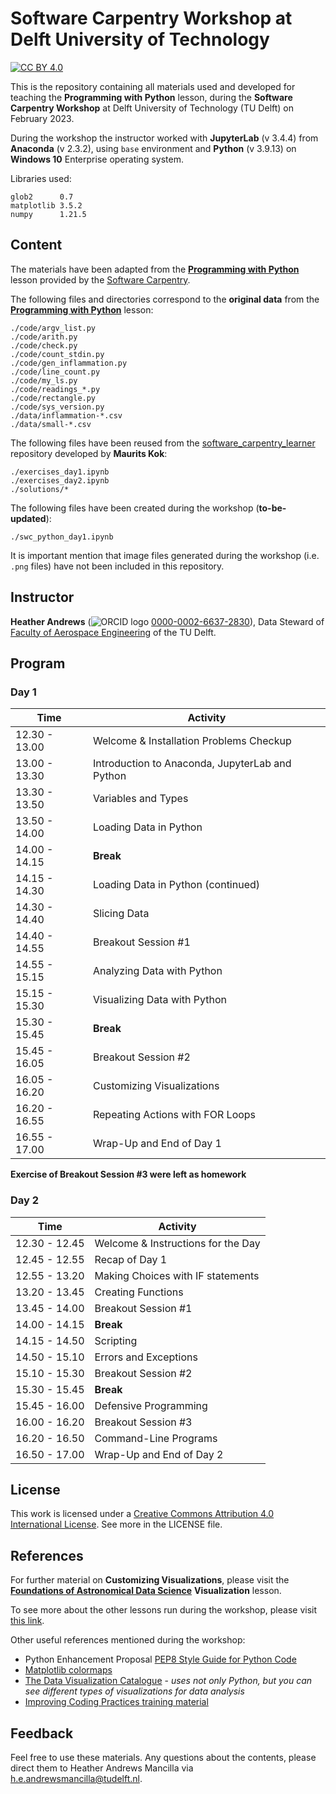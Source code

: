 # Software Carpentry Workshop at Delft University of Technology

[![CC BY 4.0][cc-by-image]][cc-by]

This is the repository containing all materials used and developed for teaching the **Programming with Python** lesson, during the **Software Carpentry Workshop** at Delft University of Technology (TU Delft) on February 2023. 

During the workshop the instructor worked with **JupyterLab** (v 3.4.4) from **Anaconda** (v 2.3.2), using `base` environment and **Python** (v 3.9.13) on **Windows 10** Enterprise operating system. 

Libraries used:  
```
glob2      0.7  
matplotlib 3.5.2  
numpy      1.21.5  
```

## Content

The materials have been adapted from the [**Programming with Python**](https://swcarpentry.github.io/python-novice-inflammation/) lesson provided by the [Software Carpentry](https://software-carpentry.org/lessons/). 

The following files and directories correspond to the **original data** from the [**Programming with Python**](https://swcarpentry.github.io/python-novice-inflammation/) lesson:

```
./code/argv_list.py
./code/arith.py
./code/check.py
./code/count_stdin.py
./code/gen_inflammation.py
./code/line_count.py
./code/my_ls.py
./code/readings_*.py
./code/rectangle.py
./code/sys_version.py
./data/inflammation-*.csv
./data/small-*.csv
```

The following files have been reused from the [software_carpentry_learner](https://github.com/mwakok/software_carpentry_learner) repository developed by **Maurits Kok**:

```
./exercises_day1.ipynb
./exercises_day2.ipynb
./solutions/*
```

The following files have been created during the workshop (**to-be-updated**):

```
./swc_python_day1.ipynb
```

It is important mention that image files generated during the workshop (i.e. `.png` files) have not been included in this repository. 


## Instructor

**Heather Andrews** (![ORCID logo](https://info.orcid.org/wp-content/uploads/2019/11/orcid_16x16.png) [0000-0002-6637-2830](https://orcid.org/0000-0002-6637-2830)), Data Steward of [Faculty of Aerospace Engineering](https://www.tudelft.nl/en/ae) of the TU Delft. 


## Program

### Day 1    

|     Time      | Activity                                        |
| ------------- | ----------------------------------------------- |
| 12.30 - 13.00 | Welcome & Installation Problems Checkup         |
| 13.00 - 13.30 | Introduction to Anaconda, JupyterLab and Python |
| 13.30 - 13.50 | Variables and Types                             |
| 13.50 - 14.00 | Loading Data in Python                          |
| 14.00 - 14.15 | **Break**                                       |
| 14.15 - 14.30 | Loading Data in Python (continued)              |
| 14.30 - 14.40 | Slicing Data                                    |
| 14.40 - 14.55 | Breakout Session #1                             |
| 14.55 - 15.15 | Analyzing Data with Python                      |
| 15.15 - 15.30 | Visualizing Data with Python                    |
| 15.30 - 15.45 | **Break**                                       |
| 15.45 - 16.05 | Breakout Session #2                             |
| 16.05 - 16.20 | Customizing Visualizations                      |
| 16.20 - 16.55 | Repeating Actions with FOR Loops                |
| 16.55 - 17.00 | Wrap-Up and End of Day 1                        |

**Exercise of Breakout Session #3 were left as homework**

### Day 2

|     Time      | Activity                                        |
| ------------- | ----------------------------------------------- |
| 12.30 - 12.45 | Welcome & Instructions for the Day              |
| 12.45 - 12.55 | Recap of Day 1                                  |
| 12.55 - 13.20 | Making Choices with IF statements               |
| 13.20 - 13.45 | Creating Functions                              |
| 13.45 - 14.00 | Breakout Session #1                             |
| 14.00 - 14.15 | **Break**                                       |
| 14.15 - 14.50 | Scripting                                       |
| 14.50 - 15.10 | Errors and Exceptions                           |
| 15.10 - 15.30 | Breakout Session #2                             |
| 15.30 - 15.45 | **Break**                                       |
| 15.45 - 16.00 | Defensive Programming                           |
| 16.00 - 16.20 | Breakout Session #3                             |
| 16.20 - 16.50 | Command-Line Programs                           |
| 16.50 - 17.00 | Wrap-Up and End of Day 2                        |


## License

This work is licensed under a [Creative Commons Attribution 4.0 International License][cc-by]. See more in the LICENSE file.

[cc-by]: http://creativecommons.org/licenses/by/4.0/
[cc-by-image]: https://i.creativecommons.org/l/by/4.0/88x31.png


## References

For further material on **Customizing Visualizations**, please visit the [**Foundations of Astronomical Data Science**](https://datacarpentry.org/astronomy-python/) **Visualization** lesson. 

To see more about the other lessons run during the workshop, please visit [this link](https://4turesearchdata-carpentries.github.io/2023-02-20-tudelft/).

Other useful references mentioned during the workshop:

* Python Enhancement Proposal [PEP8 Style Guide for Python Code](https://peps.python.org/pep-0008/)  
* [Matplotlib colormaps](https://matplotlib.org/stable/gallery/color/colormap_reference.html)  
* [The Data Visualization Catalogue](https://datavizcatalogue.com/) - *uses not only Python, but you can see different types of visualizations for data analysis*  
* [Improving Coding Practices training material](https://gitlab.tudelft.nl/handrewsmancil/improving-coding-practices-training)

## Feedback

Feel free to use these materials. Any questions about the contents, please direct them to 
Heather Andrews Mancilla via h.e.andrewsmancilla@tudelft.nl. 


